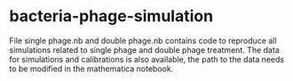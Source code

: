 # bacteria-phage-simulation
File single phage.nb and double phage.nb contains code to reproduce all simulations related to single phage and double phage treatment. The data for simulations and calibrations is also available, the path to the data needs to be modified in the mathematica notebook.
